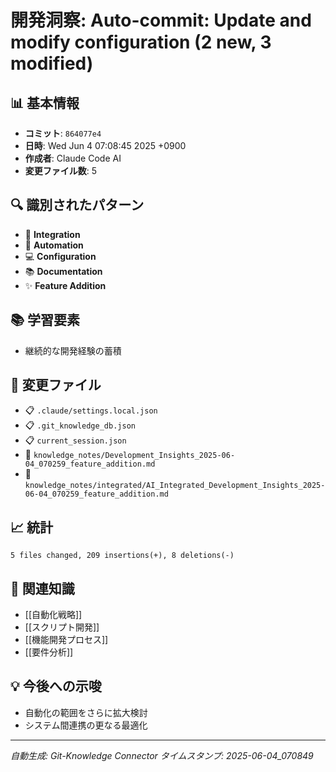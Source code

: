 # 開発洞察: Auto-commit: Update and modify configuration (2 new, 3 modified)

## 📊 基本情報
- **コミット**: `864077e4`
- **日時**: Wed Jun 4 07:08:45 2025 +0900
- **作成者**: Claude Code AI
- **変更ファイル数**: 5

## 🔍 識別されたパターン
- 🔗 **Integration**
- 🤖 **Automation**
- 💻 **Configuration**
- 📚 **Documentation**
- ✨ **Feature Addition**

## 📚 学習要素
- 継続的な開発経験の蓄積

## 📁 変更ファイル
- 📋 `.claude/settings.local.json`
- 📋 `.git_knowledge_db.json`
- 📋 `current_session.json`
- 📝 `knowledge_notes/Development_Insights_2025-06-04_070259_feature_addition.md`
- 📝 `knowledge_notes/integrated/AI_Integrated_Development_Insights_2025-06-04_070259_feature_addition.md`

## 📈 統計
```
5 files changed, 209 insertions(+), 8 deletions(-)
```

## 🔗 関連知識
- [[自動化戦略]]
- [[スクリプト開発]]
- [[機能開発プロセス]]
- [[要件分析]]

## 💡 今後への示唆
- 自動化の範囲をさらに拡大検討
- システム間連携の更なる最適化

---
*自動生成: Git-Knowledge Connector*
*タイムスタンプ: 2025-06-04_070849*
